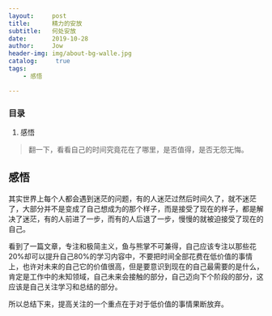 ```yaml
---
layout:     post
title:      精力的安放
subtitle:   何处安放
date:       2019-10-28
author:     Jow
header-img: img/about-bg-walle.jpg
catalog: 	 true 
tags:
    - 感悟

---
```


### 目录
1. 感悟


> 翻一下，看看自己的时间究竟花在了哪里，是否值得，是否无怨无悔。


## 感悟
其实世界上每个人都会遇到迷茫的问题，有的人迷茫过然后时间久了，就不迷茫了，大部分并不是变成了自己想成为的那个样子，而是接受了现在的样子，都是解决了迷茫，有的人前进了一步，而有的人后退了一步，慢慢的就被迫接受了现在的自己。

看到了一篇文章，专注和极简主义，鱼与熊掌不可兼得，自己应该专注以那些花20%却可以提升自己80%的学习内容中，不要把时间全部花费在低价值的事情上，也许对未来的自己它的价值很高，但是要意识到现在的自己最需要的是什么，肯定是工作中的未知领域，自己未来会接触的部分，自己迈向下个阶段的部分，这应该是自己关注学习和总结的部分。

所以总结下来，提高关注的一个重点在于对于低价值的事情果断放弃。